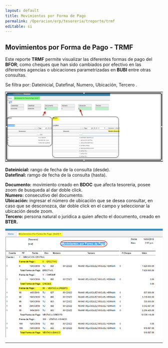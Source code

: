 ```yaml
---
layout: default
title: Movimientos por Forma de Pago
permalink: /Operacion/erp/tesoreria/treporte/trmf
editable: si
---
```


## Movimientos por Forma de Pago - TRMF

Este reporte **TRMF** permite visualizar las diferentes formas de pago del **BFOR**; como cheques que han sido cambiados por efectivo en las diferentes agencias o ubicaciones parametrizadas en **BUBI** entre otras consultas.

Se filtra por:  Dateinicial, Datefinal, Numero, Ubicación, Tercero .  

![](trmf1.png)  

**Dateinicial:** rango de fecha de la consulta (desde).  
**Datefinal:**	ramgo de fecha de la consulta (hasta).  

**Documento:** movimiento creado en **BDOC** que afecta tesoreria, posee zoom de busqueda al dar doble click.  
**Numero:** consecutivo del documento.   
**Ubicación:** ingresar el número de ubicación que se desea consultar, en caso que se desconozca, dar doble click en el campo y seleccionar la ubicación desde zoom.  
**Tercero:** persona natural o juridica a quien afecto el documento, creado en **BTER.**  


![](trmf2.png)  

*****







